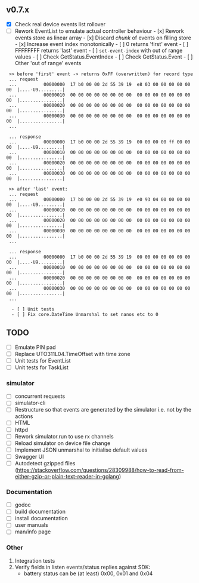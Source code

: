 ## v0.7.x

- [x] Check real device events list rollover
- [ ] Rework EventList to emulate actual controller behaviour
      - [x] Rework events store as linear array 
      - [x] Discard _chunk_ of events on filling store
      - [x] Increase event index monotonically
      - [ ] 0 returns 'first' event
      - [ ] FFFFFFFF returns 'last' event
      - [ ] `set-event-index` with out of range values 
      - [ ] Check GetStatus.EventIndex
      - [ ] Check GetStatus.Event
      - [ ] Other 'out of range' events
```
 >> before 'first' event -> returns 0xFF (overwritten) for record type
 ... request
 ...          00000000  17 b0 00 00 2d 55 39 19  e8 03 00 00 00 00 00 00  |....-U9.........|
 ...          00000010  00 00 00 00 00 00 00 00  00 00 00 00 00 00 00 00  |................|
 ...          00000020  00 00 00 00 00 00 00 00  00 00 00 00 00 00 00 00  |................|
 ...          00000030  00 00 00 00 00 00 00 00  00 00 00 00 00 00 00 00  |................|
 ...

 ... response
 ...          00000000  17 b0 00 00 2d 55 39 19  00 00 00 00 ff 00 00 00  |....-U9.........|
 ...          00000010  00 00 00 00 00 00 00 00  00 00 00 00 00 00 00 00  |................|
 ...          00000020  00 00 00 00 00 00 00 00  00 00 00 00 00 00 00 00  |................|
 ...          00000030  00 00 00 00 00 00 00 00  00 00 00 00 00 00 00 00  |................|

 >> after 'last' event:
 ... request
 ...          00000000  17 b0 00 00 2d 55 39 19  e0 93 04 00 00 00 00 00  |....-U9.........|
 ...          00000010  00 00 00 00 00 00 00 00  00 00 00 00 00 00 00 00  |................|
 ...          00000020  00 00 00 00 00 00 00 00  00 00 00 00 00 00 00 00  |................|
 ...          00000030  00 00 00 00 00 00 00 00  00 00 00 00 00 00 00 00  |................|
 ...

 ... response
 ...          00000000  17 b0 00 00 2d 55 39 19  00 00 00 00 00 00 00 00  |....-U9.........|
 ...          00000010  00 00 00 00 00 00 00 00  00 00 00 00 00 00 00 00  |................|
 ...          00000020  00 00 00 00 00 00 00 00  00 00 00 00 00 00 00 00  |................|
 ...          00000030  00 00 00 00 00 00 00 00  00 00 00 00 00 00 00 00  |................|
 ...
 ```
      - [ ] Unit tests
      - [ ] Fix core.DateTime Unmarshal to set nanos etc to 0

## TODO

- [ ] Emulate PIN pad
- [ ] Replace UTO311L04.TimeOffset with time zone
- [ ] Unit tests for EventList
- [ ] Unit tests for TaskList

### simulator
- [ ] concurrent requests
- [ ] simulator-cli
- [ ] Restructure so that events are generated by the simulator i.e. not by the actions
- [ ] HTML
- [ ] httpd
- [ ] Rework simulator.run to use rx channels
- [ ] Reload simulator on device file change
- [ ] Implement JSON unmarshal to initialise default values
- [ ] Swagger UI
- [ ] Autodetect gzipped files (https://stackoverflow.com/questions/28309988/how-to-read-from-either-gzip-or-plain-text-reader-in-golang)

### Documentation

- [ ] godoc
- [ ] build documentation
- [ ] install documentation
- [ ] user manuals
- [ ] man/info page

### Other

1.  Integration tests
2.  Verify fields in listen events/status replies against SDK:
    - battery status can be (at least) 0x00, 0x01 and 0x04
